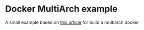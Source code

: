 # Docker MultiArch example

A small example based on [this article](https://www.docker.com/blog/multi-arch-build-and-images-the-simple-way/) for build a multiarch docker 